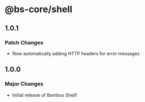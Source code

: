 # @bs-core/shell

## 1.0.1

### Patch Changes

- Now automatically adding HTTP headers for error messages

## 1.0.0

### Major Changes

- Initial release of Bamboo Shell!
